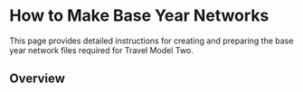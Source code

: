 # How to Make Base Year Networks

This page provides detailed instructions for creating and preparing the base year network files required for Travel Model Two.

## Overview

